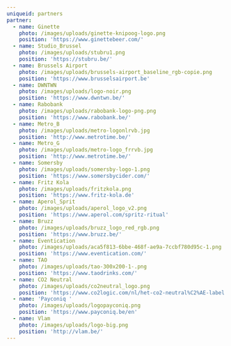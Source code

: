 ```yaml
---
uniqueid: partners
partner:
  - name: Ginette
    photo: /images/uploads/ginette-knipoog-logo.png
    position: 'https://www.ginettebeer.com/'
  - name: Studio_Brussel
    photo: /images/uploads/stubru1.png
    position: 'https://stubru.be/'
  - name: Brussels Airport
    photo: /images/uploads/brussels-airport_baseline_rgb-copie.png
    position: 'https://www.brusselsairport.be'
  - name: DWNTWN
    photo: /images/uploads/logo-noir.png
    position: 'https://www.dwntwn.be/'
  - name: Rabobank
    photo: /images/uploads/rabobank-logo-png.png
    position: 'https://www.rabobank.be/'
  - name: Metro_B
    photo: /images/uploads/metro-logonlrvb.jpg
    position: 'http://www.metrotime.be/'
  - name: Metro_G
    photo: /images/uploads/metro-logo_frrvb.jpg
    position: 'http://www.metrotime.be/'
  - name: Somersby
    photo: /images/uploads/somersby-logo-1.png
    position: 'https://www.somersbycider.com/'
  - name: Fritz Kola
    photo: /images/uploads/fritzkola.png
    position: 'https://www.fritz-kola.de'
  - name: Aperol_Sprit
    photo: /images/uploads/aperol_logo_v2.png
    position: 'https://www.aperol.com/spritz-ritual'
  - name: Bruzz
    photo: /images/uploads/bruzz_logo_red_rgb.png
    position: 'https://www.bruzz.be/'
  - name: Eventication
    photo: /images/uploads/aca5f813-6bbe-468f-ae9a-7ccbf780d95c-1.png
    position: 'https://www.eventication.com/'
  - name: TAO
    photo: /images/uploads/tao-300x200-1-.png
    position: 'https://www.taodrinks.com/'
  - name: CO2 Neutral
    photo: /images/uploads/co2neutral_logo.png
    position: 'https://www.co2logic.com/nl/het-co2-neutral%C2%AE-label'
  - name: 'Payconiq '
    photo: /images/uploads/logopayconiq.png
    position: 'https://www.payconiq.be/en'
  - name: Vlam
    photo: /images/uploads/logo-big.png
    position: 'http://vlam.be/'
---
```


